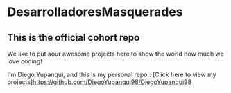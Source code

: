# DesarrolladoresMasquerades

## This is the official cohort repo

We like to put aour awesome projects here to show the world how much we love coding!

I'm Diego Yupanqui, and this is my personal repo : [Click here to view my projects]https://github.com/DiegoYupanqui98/DiegoYupanqui98
